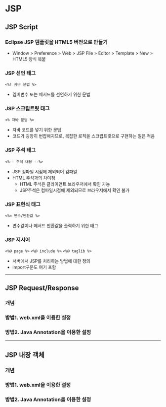 # JSP
## JSP Script
### Eclipse JSP 템플릿을 HTML5 버전으로 만들기
- Window > Preference > Web > JSP File > Editor > Template > New > HTML5 양식 복붙
### JSP 선언 태그
`<%! 자바 문법 %>`
- 멤버변수 또는 메서드를 선언하기 위한 문법


### JSP 스크립트릿 태그
`<% 자바 문법 %>`
- 자바 코드를 넣기 위한 문법
- 코드가 굉장히 번잡해지므로, 복잡한 로직을 스크립트릿으로 구현하는 일은 적음


### JSP 주석 태그
`<%-- 주석 내용 --%>`
- JSP 컴파일 시점에 제외되어 컴파일
- HTML 주석과의 차이점
    - HTML 주석은 클라이언트 브라우저에서 확인 가능
    - JSP주석은 컴파일시점에 제외되므로 브라우저에서 확인 불가

### JSP 표현식 태그
`<%= 변수/반환값 %>`
- 변수값이나 메서드 반환값을 출력하기 위한 태그


### JSP 지시어
`<%@ page %>`
`<%@ include %>`
`<%@ taglib %>`
- 서버에서 JSP를 처리하는 방법에 대한 정의
- import구문도 여기 포함

---

## JSP Request/Response
### 개념
### 방법1. web.xml을 이용한 설정
### 방법2. Java Annotation을 이용한 설정

---
## JSP 내장 객체
### 개념
### 방법1. web.xml을 이용한 설정
### 방법2. Java Annotation을 이용한 설정

